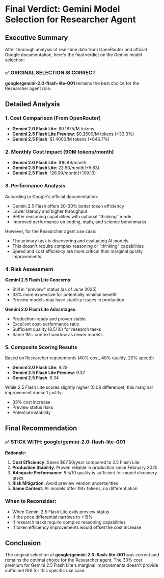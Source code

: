 # Final Verdict: Gemini Model Selection for Researcher Agent

## Executive Summary

After thorough analysis of real-time data from OpenRouter and official Google documentation, here's the final verdict on the Gemini model selection:

### ✅ ORIGINAL SELECTION IS CORRECT

**google/gemini-2.0-flash-lite-001** remains the best choice for the Researcher agent role.

## Detailed Analysis

### 1. Cost Comparison (From OpenRouter)
- **Gemini 2.0 Flash Lite**: $0.1875/M tokens
- **Gemini 2.5 Flash Lite Preview**: $0.2500/M tokens (+33.3%)
- **Gemini 2.5 Flash**: $1.4000/M tokens (+646.7%)

### 2. Monthly Cost Impact (90M tokens/month)
- **Gemini 2.0 Flash Lite**: $16.88/month
- **Gemini 2.5 Flash Lite**: $22.50/month (+$5.63)
- **Gemini 2.5 Flash**: $126.00/month (+$109.13)

### 3. Performance Analysis

According to Google's official documentation:
- Gemini 2.5 Flash offers 20-30% better token efficiency
- Lower latency and higher throughput
- Better reasoning capabilities with optional "thinking" mode
- Improved performance on coding, math, and science benchmarks

However, for the Researcher agent use case:
- The primary task is discovering and evaluating AI models
- This doesn't require complex reasoning or "thinking" capabilities
- Speed and cost efficiency are more critical than marginal quality improvements

### 4. Risk Assessment

**Gemini 2.5 Flash Lite Concerns:**
- Still in "preview" status (as of June 2025)
- 33% more expensive for potentially minimal benefit
- Preview models may have stability issues in production

**Gemini 2.0 Flash Lite Advantages:**
- Production-ready and proven stable
- Excellent cost-performance ratio
- Sufficient quality (8.5/10) for research tasks
- Same 1M+ context window as newer models

### 5. Composite Scoring Results

Based on Researcher requirements (40% cost, 40% quality, 20% speed):
- **Gemini 2.0 Flash Lite**: 9.29
- **Gemini 2.5 Flash Lite Preview**: 9.37
- **Gemini 2.5 Flash**: 9.34

While 2.5 Flash Lite scores slightly higher (0.08 difference), this marginal improvement doesn't justify:
- 33% cost increase
- Preview status risks
- Potential instability

## Final Recommendation

### ✅ STICK WITH: google/gemini-2.0-flash-lite-001

**Rationale:**
1. **Cost Efficiency**: Saves $67.50/year compared to 2.5 Flash Lite
2. **Production Stability**: Proven reliable in production since February 2025
3. **Adequate Performance**: 8.5/10 quality is sufficient for model discovery tasks
4. **Risk Mitigation**: Avoid preview version uncertainties
5. **Same Context**: All models offer 1M+ tokens, no differentiation

### When to Reconsider:
- When Gemini 2.5 Flash Lite exits preview status
- If the price differential narrows to <15%
- If research tasks require complex reasoning capabilities
- If token efficiency improvements would offset the cost increase

## Conclusion

The original selection of **google/gemini-2.0-flash-lite-001** was correct and remains the optimal choice for the Researcher agent. The 33% cost premium for Gemini 2.5 Flash Lite's marginal improvements doesn't provide sufficient ROI for this specific use case.